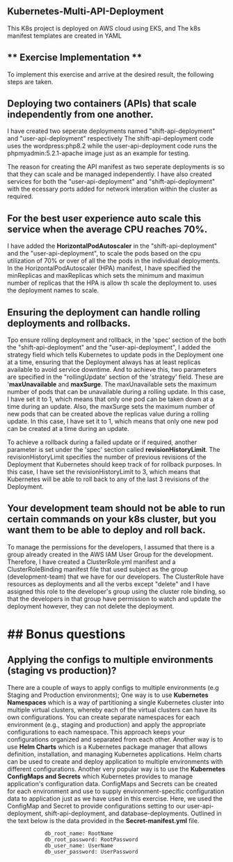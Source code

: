 ## Kubernetes-Multi-API-Deployment
This K8s project is deployed on AWS cloud using EKS, and 
The k8s manifest templates are created in YAML

## ** Exercise Implementation **

To implement this exercise and arrive at the desired result, 
the following steps are taken.

## Deploying two containers (APIs) that scale independently from one another.

I have created two seperate deployments named "shift-api-deployment" and "user-api-deployment" respectively 
The shift-api-deployment code uses the wordpress:php8.2 while the user-api-deployment code runs the phpmyadmin:5.2.1-apache image just as an example for testing. 

The reason for creating the API manifest as two seperate deployments is so that they can scale and be managed independently. I have also created services for both the "user-api-deployment" and "shift-api-deployment" with the ecessary ports added for network interation within the cluster as required.

## For the best user experience auto scale this service when the average CPU reaches 70%.

I have added the **HorizontalPodAutoscaler** in the "shift-api-deployment" and the "user-api-deployment",  to scale the pods based on the cpu utilization of 70% or over of all the the pods in the individual deployments. 
In the HorizontalPodAutoscaler (HPA) manifest, I have specified the minReplicas and maxReplicas which sets the minimum and maximun number of replicas that the HPA is allow th scale the deployment to.  uses the deployment names to scale.

## Ensuring the deployment can handle rolling deployments and rollbacks.

Tpo ensure rolling deployment and rollback, in the 'spec' section of the both the "shift-api-deployment" and the "user-api-deployment", I added the strategy field which tells Kubernetes to update pods in the Deployment one at a time, ensuring that the Deployment always has at least replicas available to avoid service downtime. And to achieve this, two parameters are specified in the "rollingUpdate' section of the 'strategy' field. These are '**maxUnavailable** and **maxSurge**. The maxUnavailable sets the maximum number of pods that can be unavailable during a rolling update. In this case, I have set it to 1, which means that only one pod can be taken down at a time during an update. 
Also, the maxSurge sets the maximum number of new pods that can be created above the replicas value during a rolling update. In this case, I have set it to 1, which means that only one new pod can be created at a time during an update.

To achieve a rollback during a failed update or if required, another parameter is set under the 'spec' section called  **revisionHistoryLimit**. The revisionHistoryLimit specifies the number of previous revisions of the Deployment that Kubernetes should keep track of for rollback purposes. In this case, I have set the revisionHistoryLimit to 3, which means that Kubernetes will be able to roll back to any of the last 3 revisions of the Deployment.

## Your development team should not be able to run certain commands on your k8s cluster, but you want them to be able to deploy and roll back.

To manage the permissions for the developers, I assumed that there is a group already created in the AWS IAM User Group for the development. Therefore, I have created a ClusterRole.yml manifest and a ClusterRoleBinding manifest file that used subject as the group (development-team) that we have for our developers. The ClusterRole have resources as deployments and all the verbs except "delete" and I have assigned this role to the developer's group using the cluster role binding, so that the developers in that group have permission to watch and update the deployment however, they can not delete the deployment.

#        ##  Bonus questions

## Applying the configs to multiple environments (staging vs production)?

There are a couple of ways to apply configs to multiple environments (e.g Staging and Production environments); One way is to use **Kubernetes Namespaces** which is a way of partitioning a single Kubernetes cluster into multiple virtual clusters, whereby each of the virtual clusters can have its own configurations. You can create separate namespaces for each environment (e.g., staging and production) and apply the appropriate configurations to each namespace. This approach keeps your configurations organized and separated from each other. 
Another way is to use **Helm Charts** which is a Kubernetes package manager that allows definition, installation, and managing Kubernetes applications. Helm charts can be used to create and deploy application to multiple environments with different configurations. 
Another very popular way is to use the **Kubernetes ConfigMaps and Secrets** which Kubernetes provides to manage application's configuration data. ConfigMaps and Secrets can be created for each environment and use to supply environment-specific configuration data to application just as we have used in this exercise. Here, we used the ConfigMap and Secret to provide configurations setting to our user-api-deployment, shift-api-deployment, and database-deployments.
Outlined in the text below is the data provided in the **Secret-manifest.yml** file.

                db_root_name: RootName
                db_root_password: RootPassword
                db_user_name: UserName
                db_user_password: UserPassword
